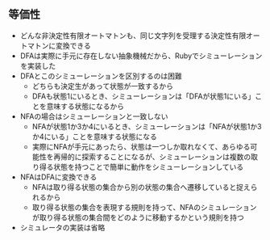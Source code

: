 ## 等価性
- どんな非決定性有限オートマトンも、同じ文字列を受理する決定性有限オートマトンに変換できる
- DFAは実際に手元に存在しない抽象機械だから、Rubyでシミューレーションを実装した
- DFAとこのシミューレーションを区別するのは困難
  - どちらも決定生があって状態が一致するから
  - DFAも状態1にいるとき、シミューレーションは「DFAが状態1にいる」ことを意味する状態になるから
- NFAの場合はシミューレーションと一致しない
  - NFAが状態1か3か4にいるとき、シミューレーションは「NFAが状態1か3か4にいる」ことを意味する状態になる
  - 実際にNFAが手元にあったら、状態は一つしか取れなくて、あらゆる可能性を再帰的に探索することになるが、シミューレーションは複数の取り得る状態を持つことで簡単に動作をシミューレーションしている
- NFAはDFAに変換できる
  - NFAは取り得る状態の集合から別の状態の集合へ遷移していると捉えられるから
  - 取り得る状態の集合を表現する規則を持って、NFAのシミュレーションが取り得る状態の集合間をどのように移動するかという規則を持つ
- シミュレータの実装は省略

